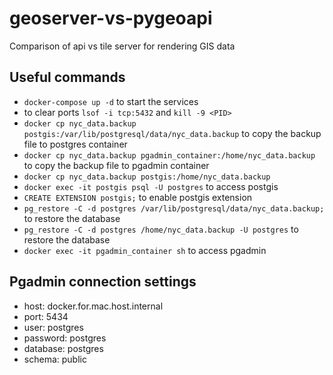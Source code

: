# geoserver-vs-pygeoapi
Comparison of api vs tile server for rendering GIS data

## Useful commands
- `docker-compose up -d` to start the services
- to clear ports `lsof -i tcp:5432` and `kill -9 <PID>`
- `docker cp nyc_data.backup postgis:/var/lib/postgresql/data/nyc_data.backup` to copy the backup file to postgres container
- `docker cp nyc_data.backup pgadmin_container:/home/nyc_data.backup` to copy the backup file to pgadmin container
- `docker cp nyc_data.backup postgis:/home/nyc_data.backup`
- `docker exec -it postgis psql -U postgres` to access postgis
- `CREATE EXTENSION postgis;` to enable postgis extension
- `pg_restore -C -d postgres /var/lib/postgresql/data/nyc_data.backup;` to restore the database
- `pg_restore -C -d postgres /home/nyc_data.backup -U postgres` to restore the database
- `docker exec -it pgadmin_container sh` to access pgadmin

## Pgadmin connection settings
- host: docker.for.mac.host.internal
- port: 5434
- user: postgres
- password: postgres
- database: postgres
- schema: public

